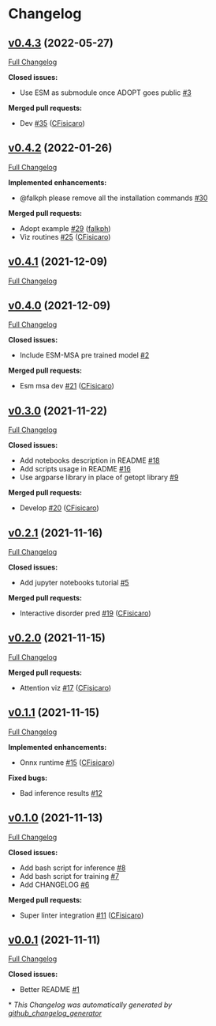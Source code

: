 # Changelog

## [v0.4.3](https://github.com/peptoneinc/ADOPT/tree/v0.4.3) (2022-05-27)

[Full Changelog](https://github.com/peptoneinc/ADOPT/compare/v0.4.2...v0.4.3)

**Closed issues:**

- Use ESM as submodule once ADOPT goes public [\#3](https://github.com/PeptoneInc/ADOPT/issues/3)

**Merged pull requests:**

- Dev [\#35](https://github.com/PeptoneInc/ADOPT/pull/35) ([CFisicaro](https://github.com/CFisicaro))

## [v0.4.2](https://github.com/peptoneinc/ADOPT/tree/v0.4.2) (2022-01-26)

[Full Changelog](https://github.com/peptoneinc/ADOPT/compare/v0.4.1...v0.4.2)

**Implemented enhancements:**

- @falkph please remove all the installation commands [\#30](https://github.com/PeptoneInc/ADOPT/issues/30)

**Merged pull requests:**

- Adopt example [\#29](https://github.com/PeptoneInc/ADOPT/pull/29) ([falkph](https://github.com/falkph))
- Viz routines [\#25](https://github.com/PeptoneInc/ADOPT/pull/25) ([CFisicaro](https://github.com/CFisicaro))

## [v0.4.1](https://github.com/peptoneinc/ADOPT/tree/v0.4.1) (2021-12-09)

[Full Changelog](https://github.com/peptoneinc/ADOPT/compare/v0.4.0...v0.4.1)

## [v0.4.0](https://github.com/peptoneinc/ADOPT/tree/v0.4.0) (2021-12-09)

[Full Changelog](https://github.com/peptoneinc/ADOPT/compare/v0.3.0...v0.4.0)

**Closed issues:**

- Include ESM-MSA pre trained model [\#2](https://github.com/PeptoneInc/ADOPT/issues/2)

**Merged pull requests:**

- Esm msa dev [\#21](https://github.com/PeptoneInc/ADOPT/pull/21) ([CFisicaro](https://github.com/CFisicaro))

## [v0.3.0](https://github.com/peptoneinc/ADOPT/tree/v0.3.0) (2021-11-22)

[Full Changelog](https://github.com/peptoneinc/ADOPT/compare/v0.2.1...v0.3.0)

**Closed issues:**

- Add notebooks description in README [\#18](https://github.com/PeptoneInc/ADOPT/issues/18)
- Add scripts usage in README [\#16](https://github.com/PeptoneInc/ADOPT/issues/16)
- Use argparse library in place of getopt library [\#9](https://github.com/PeptoneInc/ADOPT/issues/9)

**Merged pull requests:**

- Develop [\#20](https://github.com/PeptoneInc/ADOPT/pull/20) ([CFisicaro](https://github.com/CFisicaro))

## [v0.2.1](https://github.com/peptoneinc/ADOPT/tree/v0.2.1) (2021-11-16)

[Full Changelog](https://github.com/peptoneinc/ADOPT/compare/v0.2.0...v0.2.1)

**Closed issues:**

- Add jupyter notebooks tutorial [\#5](https://github.com/PeptoneInc/ADOPT/issues/5)

**Merged pull requests:**

- Interactive disorder pred [\#19](https://github.com/PeptoneInc/ADOPT/pull/19) ([CFisicaro](https://github.com/CFisicaro))

## [v0.2.0](https://github.com/peptoneinc/ADOPT/tree/v0.2.0) (2021-11-15)

[Full Changelog](https://github.com/peptoneinc/ADOPT/compare/v0.1.1...v0.2.0)

**Merged pull requests:**

- Attention viz [\#17](https://github.com/PeptoneInc/ADOPT/pull/17) ([CFisicaro](https://github.com/CFisicaro))

## [v0.1.1](https://github.com/peptoneinc/ADOPT/tree/v0.1.1) (2021-11-15)

[Full Changelog](https://github.com/peptoneinc/ADOPT/compare/v0.1.0...v0.1.1)

**Implemented enhancements:**

- Onnx runtime [\#15](https://github.com/PeptoneInc/ADOPT/pull/15) ([CFisicaro](https://github.com/CFisicaro))

**Fixed bugs:**

- Bad inference results [\#12](https://github.com/PeptoneInc/ADOPT/issues/12)

## [v0.1.0](https://github.com/peptoneinc/ADOPT/tree/v0.1.0) (2021-11-13)

[Full Changelog](https://github.com/peptoneinc/ADOPT/compare/v0.0.1...v0.1.0)

**Closed issues:**

- Add bash script for inference [\#8](https://github.com/PeptoneInc/ADOPT/issues/8)
- Add bash script for training [\#7](https://github.com/PeptoneInc/ADOPT/issues/7)
- Add CHANGELOG [\#6](https://github.com/PeptoneInc/ADOPT/issues/6)

**Merged pull requests:**

- Super linter integration [\#11](https://github.com/PeptoneInc/ADOPT/pull/11) ([CFisicaro](https://github.com/CFisicaro))

## [v0.0.1](https://github.com/peptoneinc/ADOPT/tree/v0.0.1) (2021-11-11)

[Full Changelog](https://github.com/peptoneinc/ADOPT/compare/a1bb9c7ed570348da5f39b1fd7ed6df6608236ab...v0.0.1)

**Closed issues:**

- Better README [\#1](https://github.com/PeptoneInc/ADOPT/issues/1)



\* *This Changelog was automatically generated by [github_changelog_generator](https://github.com/github-changelog-generator/github-changelog-generator)*
